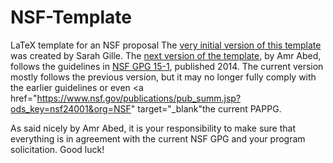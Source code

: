 # NSF-Template
 LaTeX template for an NSF proposal
The <a href="http://www-pord.ucsd.edu/~sgille/how_to/proposal_prep.html" target="_blank">very initial version of this template</a> was created by Sarah Gille. The <a href="https://github.com/amrabed/NSF-LaTeX-Template/" target="_blank">next version of the template</a>, by Amr Abed, follows the guidelines in <a href="http://www.nsf.gov/publications/pub_summ.jsp?ods_key=gpg15001&org=NSF" target="_blank">NSF GPG 15-1</a>, published 2014. The current version mostly follows the previous version, but it may no longer fully comply with the earlier guidelines or even <a href="https://www.nsf.gov/publications/pub_summ.jsp?ods_key=nsf24001&org=NSF" target="_blank"the current PAPPG</a>.

As said nicely by Amr Abed, it is your responsibility to make sure that everything is in agreement with the current NSF GPG and your program solicitation. Good luck!